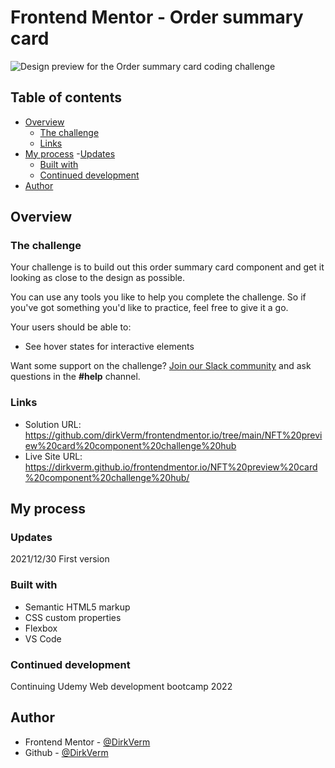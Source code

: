 # Frontend Mentor - Order summary card

![Design preview for the Order summary card coding challenge](./design/desktop-preview.jpg)

## Table of contents

- [Overview](#overview)
  - [The challenge](#the-challenge)
  - [Links](#links)
- [My process](#my-process)
  -[Updates](#updates)
  - [Built with](#built-with)
  - [Continued development](#continued-development)
- [Author](#author)

## Overview

### The challenge

Your challenge is to build out this order summary card component and get it looking as close to the design as possible.

You can use any tools you like to help you complete the challenge. So if you've got something you'd like to practice, feel free to give it a go.

Your users should be able to:

- See hover states for interactive elements

Want some support on the challenge? [Join our Slack community](https://www.frontendmentor.io/slack) and ask questions in the **#help** channel.

### Links

- Solution URL: https://github.com/dirkVerm/frontendmentor.io/tree/main/NFT%20preview%20card%20component%20challenge%20hub
- Live Site URL: https://dirkverm.github.io/frontendmentor.io/NFT%20preview%20card%20component%20challenge%20hub/ 

## My process

### Updates
2021/12/30
First version


### Built with

- Semantic HTML5 markup
- CSS custom properties
- Flexbox
- VS Code

### Continued development

Continuing Udemy Web development bootcamp 2022


## Author

- Frontend Mentor - [@DirkVerm](https://www.frontendmentor.io/profile/dirkVerm)
- Github - [@DirkVerm](https://github.com/dirkVerm)


